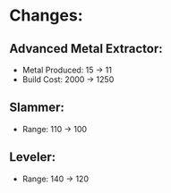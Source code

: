 # Changes:

## Advanced Metal Extractor:

- Metal Produced: 15 -> 11
- Build Cost: 2000 -> 1250

## Slammer:

- Range: 110 -> 100

## Leveler:

- Range: 140 -> 120